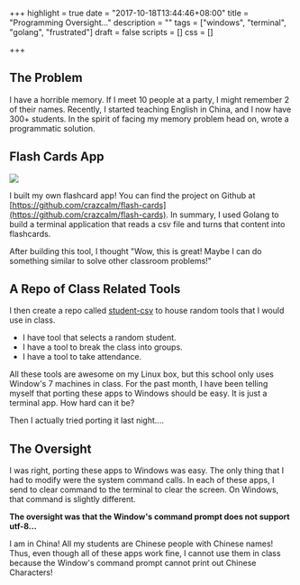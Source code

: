 +++
highlight = true
date = "2017-10-18T13:44:46+08:00"
title = "Programming Oversight..."
description = ""
tags = ["windows", "terminal", "golang", "frustrated"]
draft = false
scripts = []
css = []

+++
## The Problem

I have a horrible memory. If I meet 10 people at a party, I might remember 2 of their names. Recently, I started teaching English in China, and I now have 300+ students. In the spirit of facing my memory problem head on, wrote a programmatic solution.

## Flash Cards App

<image src="/img/flashcard_app.png">
 
I built my own flashcard app! You can find the project on Github at [https://github.com/crazcalm/flash-cards](https://github.com/crazcalm/flash-cards). In summary, I used Golang to build a terminal application that reads a csv file and turns that content into flashcards.

After building this tool, I thought "Wow, this is great! Maybe I can do something similar to solve other classroom problems!"

## A Repo of Class Related Tools

I then create a repo called [student-csv](https://github.com/crazcalm/students-csv) to house random tools that I would use in class.

- I have tool that selects a random student.
- I have a tool to break the class into groups.
- I have a tool to take attendance.

All these tools are awesome on my Linux box, but this school only uses Window's 7 machines in class. For the past month, I have been telling myself that porting these apps to Windows should be easy. It is just a terminal app. How hard can it be?

Then I actually tried porting it last night....

## The Oversight

I was right, porting these apps to Windows was easy. The only thing that I had to modify were the system command calls. In each of these apps, I send to clear command to the terminal to clear the screen. On Windows, that command is slightly different.

**The oversight was that the Window's command prompt does not support utf-8...**

I am in China! All my students are Chinese people with Chinese names! Thus, even though all of these apps work fine, I cannot use them in class because the Window's command prompt cannot print out Chinese Characters!